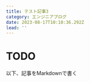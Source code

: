 ```yaml
---
title: テスト記事3
category: エンジニアブログ
date: 2023-08-17T10:10:36.292Z
lead: ''
---
```


# TODO

以下、記事をMarkdownで書く

